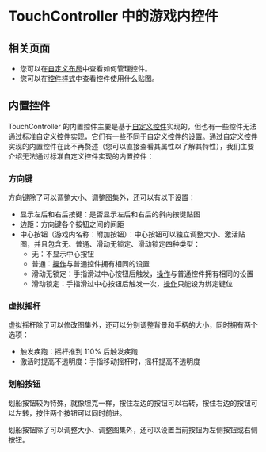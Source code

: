 # TouchController 中的游戏内控件

## 相关页面

- 您可以在[自定义布局](../GUI/设置界面/子页面/布局/自定义控件布局.md)中查看如何管理控件。
- 您可以在[控件样式](../控件/控件样式.md)中查看控件使用什么贴图。

## 内置控件

TouchController 的内置控件主要是基于[自定义控件](/机制/自定义控件.md)实现的，但也有一些控件无法通过标准自定义控件实现，它们有一些不同于自定义控件的设置。通过自定义控件实现的内置控件在此不再赘述（您可以直接查看其属性以了解其特性），我们主要介绍无法通过标准自定义控件实现的内置控件：

### 方向键

方向键除了可以调整大小、调整图集外，还可以有以下设置：

- 显示左后和右后按键：是否显示左后和右后的斜向按键贴图
- 边距：方向键各个按钮之间的间距
- 中心按钮（游戏内名称：附加按钮）：中心按钮可以独立调整大小、激活贴图，并且包含无、普通、滑动无锁定、滑动锁定四种类型：
  - 无：不显示中心按钮
  - 普通：[操作](/机制/自定义控件.md#操作)与普通控件拥有相同的设置
  - 滑动无锁定：手指滑过中心按钮后触发，[操作](/机制/自定义控件.md#操作)与普通控件拥有相同的设置
  - 滑动锁定：手指滑过中心按钮后触发一次，[操作](/机制/自定义控件.md#操作)只能设为绑定键位

### 虚拟摇杆

虚拟摇杆除了可以修改图集外，还可以分别调整背景和手柄的大小，同时拥有两个选项：

- 触发疾跑：摇杆推到 110% 后触发疾跑
- 激活时提高不透明度：手指移动摇杆时，摇杆提高不透明度

### 划船按钮

划船按钮较为特殊，就像坦克一样，按住左边的按钮可以右转，按住右边的按钮可以左转，按住两个按钮可以同时前进。

划船按钮除了可以调整大小、调整图集外，还可以设置当前按钮为左侧按钮或右侧按钮。
